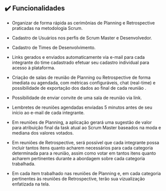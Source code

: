 ## :heavy_check_mark: Funcionalidades 

- Organizar de forma rápida as cerimônias de Planning e Retrospective praticadas na metodologia Scrum.<br>

- Cadastro de Usuários nos perfis de Scrum Master e Desenvolvedor.<br>

- Cadastro de Times de Desenvolvimento.<br>

- Links gerados e enviados automaticamente via e-mail para cada integrante do time cadastrado efetuar seu cadastro individual para acesso à plataforma.<br>

- Criação de salas de reunião de Planning ou Retrospective de forma imediata ou agendada, com métricas configuráveis, chat (real-time) e possibilidade de exportação dos dados ao final de cada reunião .<br>

- Possibilidade de enviar convite de uma sala de reunião via link.<br>

- Lembretes de reuniões agendadas enviadas 5 minutos antes de seu início ao e-mail de cada integrante.<br>

- Em reuniões de Planning,  a aplicação gerará uma sugestão de valor para atribuição final da task atual ao Scrum Master baseados na moda e mediana dos valores votados.<br>

- Em reuniões de Retrospective, será possível que cada integrante possa incluir tantos ítens quanto acharem necessários para cada categoria determinada para a reunião, assim como votar em tantos itens quanto acharem pertinentes durante a abordagem sobre cada categoria trabalhada.<br>

- Em cada item trabalhado nas reuniões de Planning e, em cada categoria pertinentes às reuniões de Retrospective, terão sua vizualização enfatizada na tela.

<br>